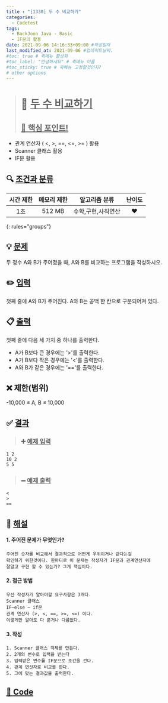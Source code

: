 ```yaml
---
title : "[1330] 두 수 비교하기"
categories:
  - Codetest
tags:
  - BackJoon Java - Basic
  - IF문의 활용
date: 2021-09-06 14:16:33+09:00 #작성일자
last_modified_at: 2021-09-06 #업데이트날짜.
#toc: true # 퀵메뉴 활성화
#toc_label: "안녕하세요" # 퀵메뉴 이름
#toc_sticky: true # 퀵메뉴 고정할것인지?
# other options
---
```

> # 📜 <u>두 수 비교하기</u> 
> ## <u>📌 핵심 포인트!</u> 
* 관계 연산자 ( <, >, ==, <=, >= ) 활용
*  Scanner 클래스 활용
*  IF문 활용


## 🔍 <u>조건과 분류</u>

| 시간 제한  | 메모리 제한  |  알고리즘 분류 | 난이도 
|:-------------:|:---------------:|:-----------:|:---------:
| 1초     | 512 MB | 수학,구현,사칙연산 | ❤️ 
{: rules="groups"}

## 💡 <u>문제</u> 
두 정수 A와 B가 주어졌을 때, A와 B를 비교하는 프로그램을 작성하시오.

## ✏️ <u>입력</u>
첫째 줄에 A와 B가 주어진다. A와 B는 공백 한 칸으로 구분되어져 있다.

## 📋 <u>출력</u>
첫째 줄에 다음 세 가지 중 하나를 출력한다.

- A가 B보다 큰 경우에는 '>'를 출력한다.
- A가 B보다 작은 경우에는 '<'를 출력한다.
- A와 B가 같은 경우에는 '=='를 출력한다.

## ❌ 제한(범위)
-10,000 ≤ A, B ≤ 10,000

## ✅ <u>결과</u>
> ### ➕ <u>예제 입력</u>
	1 2
	10 2
	5 5
	
> ### ➖ <u>예제 출력</u>
	<
	>
	==

## 💭 <u>해설</u>
#### 1. 주어진 문제가 무엇인가?
	주어진 숫자를 비교해서 결과적으로 어떤게 우위이거나 같다는걸
	확인하기 위한것이다. 한마디로 이 문제는 작성자가 IF문과 관계연산자에
	잘알고 구현 할 수 있는가? 그게 핵심이다.

#### 2. 접근 방법
	우선 작성자가 알아야할 요구사항은 3개다.
	Scanner 클래스
	IF~else ~ if문
	관계 연산자 (>, <, ==, >=, <=) 이다.
	이렇게만 알아도 다 푼거나 다름없다.

#### 3. 작성
	1. Scanner 클래스 객체를 만든다.
	2. 2개의 변수로 입력을 받는다
	3. 입력받은 변수를 IF문으로 조건을 건다.
	4. 관계 연산자로 비교를 한다.
	5. 그에 맞는 결과값을 출력한다.
	
	

## <u>📖 <u>Code</u>
<script src="https://gist.github.com/Cononi/65fe4dfd869b2a261528dda97debd65a.js"></script>